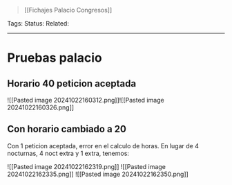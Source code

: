 > [[Fichajes Palacio Congresos]]

Tags: 
Status: 
Related: 

___

# Pruebas palacio

## Horario 40 peticion aceptada
![[Pasted image 20241022160312.png]]![[Pasted image 20241022160326.png]]

## Con horario cambiado a 20

Con 1 peticion aceptada, error en el calculo de horas. En lugar de 4 nocturnas, 4 noct extra y 1 extra, tenemos:

![[Pasted image 20241022162319.png]]
![[Pasted image 20241022162335.png]]
![[Pasted image 20241022162350.png]]